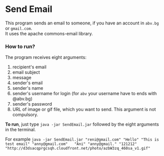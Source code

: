 Send Email  
==  
  
This program sends an email to someone, if you have an account in `abv.bg` or `gmail.com`.  
It uses the apache commons-email library.  
  
### How to run?  
The program receives eight arguments:  
1. recipient's email  
2. email subject   
3. message  
4. sender's email  
5. sender's name  
6. sender's username for login (for `abv` your username have to ends with @abv.bg)  
7. sender's password  
8. URL of image or gif file, which you want to send.  This argument is not compulsory.
  
**To run**, just type `java -jar SendEmail.jar` followed by the eight arguments in the terminal.  
  
For example `java -jar SendEmail.jar "reni@gmail.com" "Hello" "This is test email" "anny@gmail.com"  
"Ani" "anny@gmail." "121212" "http://d3dsacqprgcsqh.cloudfront.net/photo/azbW3zq_460sa_v1.gif"`
  
 
